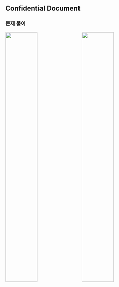 ## Confidential Document



### 문제 풀이
<img src="https://github.com/user-attachments/assets/4896588e-745d-4757-b712-ff89cda84ce9" width="45%" style="margin-right:10px;"/>
<img src="https://github.com/user-attachments/assets/28ff23da-695d-49f9-b957-0dc9f15abe13" width="45%"/>


